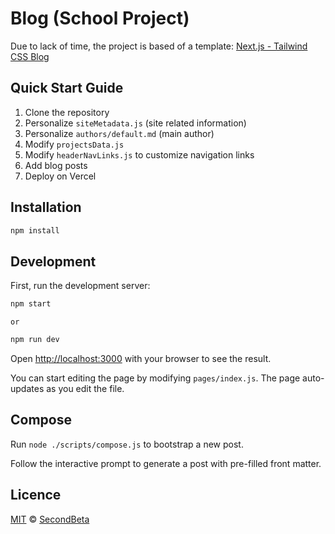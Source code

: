 # Blog (School Project)

Due to lack of time, the project is based of a template: [Next.js - Tailwind CSS Blog](https://github.com/timlrx/tailwind-nextjs-starter-blog)

## Quick Start Guide

1. Clone the repository
2. Personalize `siteMetadata.js` (site related information)
3. Personalize `authors/default.md` (main author)
4. Modify `projectsData.js`
5. Modify `headerNavLinks.js` to customize navigation links
6. Add blog posts
7. Deploy on Vercel

## Installation

```bash
npm install
```

## Development

First, run the development server:

```bash
npm start
```

    or

```bash
npm run dev
```

Open [http://localhost:3000](http://localhost:3000) with your browser to see the result.

You can start editing the page by modifying `pages/index.js`. The page auto-updates as you edit the file.

## Compose

Run `node ./scripts/compose.js` to bootstrap a new post.

Follow the interactive prompt to generate a post with pre-filled front matter.

## Licence

[MIT](https://github.com/secondbeta/school-project-blog/blob/main/LICENSE) © [SecondBeta](https://github.com/SecondBeta)
